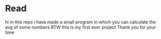 # Read

hi in this repo
i have made a small program in which you can calculate the avg of some numbers
BTW this is my first ever project 
Thank you for your time
